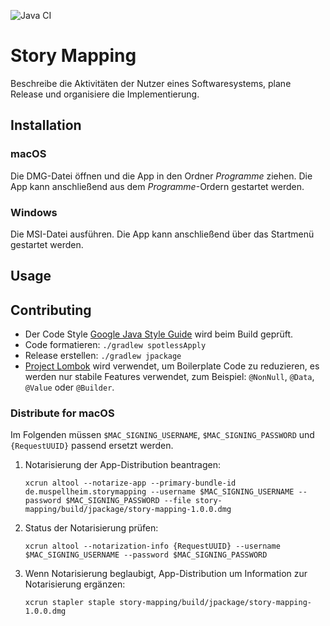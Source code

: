![Java CI](https://github.com/falkoschumann/story-mapping-java/workflows/Java%20CI/badge.svg)

# Story Mapping

Beschreibe die Aktivitäten der Nutzer eines Softwaresystems, plane Release und
organisiere die Implementierung.

## Installation

### macOS

Die DMG-Datei öffnen und die App in den Ordner _Programme_ ziehen. Die App kann
anschließend aus dem _Programme_-Ordern gestartet werden.

### Windows

Die MSI-Datei ausführen. Die App kann anschließend über das Startmenü gestartet
werden.

## Usage

## Contributing

- Der Code Style [Google Java Style Guide][1] wird beim Build geprüft.
- Code formatieren: `./gradlew spotlessApply`
- Release erstellen: `./gradlew jpackage`
- [Project Lombok][2] wird verwendet, um Boilerplate Code zu reduzieren, es
  werden nur stabile Features verwendet, zum Beispiel: `@NonNull`, `@Data`,
  `@Value` oder `@Builder`.

### Distribute for macOS

Im Folgenden müssen `$MAC_SIGNING_USERNAME`, `$MAC_SIGNING_PASSWORD`
und `{RequestUUID}` passend ersetzt werden.

1. Notarisierung der App-Distribution beantragen:

   `xcrun altool --notarize-app --primary-bundle-id de.muspellheim.storymapping --username $MAC_SIGNING_USERNAME --password $MAC_SIGNING_PASSWORD --file story-mapping/build/jpackage/story-mapping-1.0.0.dmg`

2. Status der Notarisierung prüfen:

   `xcrun altool --notarization-info {RequestUUID} --username $MAC_SIGNING_USERNAME --password $MAC_SIGNING_PASSWORD`

3. Wenn Notarisierung beglaubigt, App-Distribution um Information zur
   Notarisierung ergänzen:

   `xcrun stapler staple story-mapping/build/jpackage/story-mapping-1.0.0.dmg`


[1]: https://google.github.io/styleguide/javaguide.html
[2]: https://projectlombok.org
